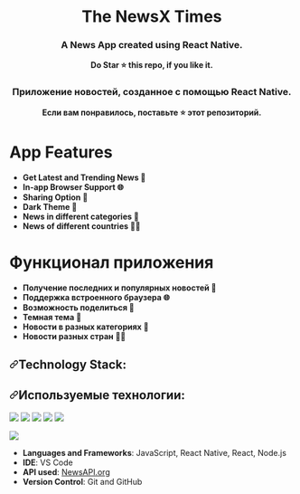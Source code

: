 <div align="center">
  
# The NewsX Times
</div>

<h3 align="center"><b>A News App created using React Native.</b></h3>
<p align="center"><b>Do Star ⭐ this repo, if you like it.</b></p>
<div align="center">

<h3 align="center"><b>Приложение новостей, созданное с помощью React Native.</b></h3>
<p align="center"><b>Если вам понравилось, поставьте ⭐ этот репозиторий.</b></p>
  
</div>

# App Features
<ul>
<li><strong>Get Latest and Trending News 📰</strong></li>
<li><strong>In-app Browser Support 🌐</strong></li>
<li><strong>Sharing Option 🔗</strong></li>
<li><strong>Dark Theme 🌙</strong></li>
<li><strong>News in different categories 📜</strong></li>
<li><strong>News of different countries 🏳️‍🌈</strong></li>
</ul>

# Функционал приложения
<ul>
<li><strong>Получение последних и популярных новостей 📰</strong></li>
<li><strong>Поддержка встроенного браузера 🌐</strong></li>
<li><strong>Возможность поделиться 🔗</strong></li>
<li><strong>Темная тема 🌙</strong></li>
<li><strong>Новости в разных категориях 📜</strong></li>
<li><strong>Новости разных стран 🏳️‍🌈</strong></li>
</ul>

<h2><a id="user-content-technology-stack-used" class="anchor" aria-hidden="true" href="#technology-stack-used"><svg class="octicon octicon-link" viewBox="0 0 16 16" version="1.1" width="16" height="16" aria-hidden="true"><path fill-rule="evenodd" d="M7.775 3.275a.75.75 0 001.06 1.06l1.25-1.25a2 2 0 112.83 2.83l-2.5 2.5a2 2 0 01-2.83 0 .75.75 0 00-1.06 1.06 3.5 3.5 0 004.95 0l2.5-2.5a3.5 3.5 0 00-4.95-4.95l-1.25 1.25zm-4.69 9.64a2 2 0 010-2.83l2.5-2.5a2 2 0 012.83 0 .75.75 0 001.06-1.06 3.5 3.5 0 00-4.95 0l-2.5 2.5a3.5 3.5 0 004.95 4.95l1.25-1.25a.75.75 0 00-1.06-1.06l-1.25 1.25a2 2 0 01-2.83 0z"></path></svg></a>Technology Stack:</h2>


<h2><a id="user-content-technology-stack-used" class="anchor" aria-hidden="true" href="#technology-stack-used"><svg class="octicon octicon-link" viewBox="0 0 16 16" version="1.1" width="16" height="16" aria-hidden="true"><path fill-rule="evenodd" d="M7.775 3.275a.75.75 0 001.06 1.06l1.25-1.25a2 2 0 112.83 2.83l-2.5 2.5a2 2 0 01-2.83 0 .75.75 0 00-1.06 1.06 3.5 3.5 0 004.95 0l2.5-2.5a3.5 3.5 0 00-4.95-4.95l-1.25 1.25zm-4.69 9.64a2 2 0 010-2.83l2.5-2.5a2 2 0 012.83 0 .75.75 0 001.06-1.06 3.5 3.5 0 00-4.95 0l-2.5 2.5a3.5 3.5 0 004.95 4.95l1.25-1.25a.75.75 0 00-1.06-1.06l-1.25 1.25a2 2 0 01-2.83 0z"></path></svg></a>Используемые технологии:</h2>

<p><img src="https://img.shields.io/badge/React_Native-20232A?style=for-the-badge&logo=react&logoColor=61DAFB" />
<img src="https://img.shields.io/badge/JavaScript-F7DF1E?style=for-the-badge&logo=javascript&logoColor=black" />
<img src="https://img.shields.io/badge/Node.js-43853D?style=for-the-badge&logo=node-dot-js&logoColor=white" />
<img src="https://img.shields.io/badge/React-20232A?style=for-the-badge&logo=react&logoColor=61DAFB" />
<img src="https://img.shields.io/badge/Visual_Studio_Code-0078D4?style=for-the-badge&logo=visual%20studio%20code&logoColor=white" /></p>
<img src="https://img.shields.io/badge/GitHub-100000?style=for-the-badge&logo=github&logoColor=white" />
<ul>
<li><strong>Languages and Frameworks</strong>: JavaScript, React Native, React, Node.js</li>
<li><strong>IDE</strong>: VS Code</li>
  <li><strong>API used</strong>: <a href="https://newsapi.org/">NewsAPI.org</a></li>
<li><strong>Version Control</strong>: Git and GitHub</li>
</ul>